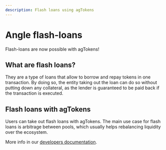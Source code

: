```yaml
---
description: Flash loans using agTokens
---
```


# Angle flash-loans

Flash-loans are now possible with agTokens!

## What are flash loans? 

They are a type of loans that allow to borrow and repay tokens in one transaction. By doing so, the entity taking out the loan can do so without putting down any collateral, as the lender is guaranteed to be paid back if the transaction is executed. 

## Flash loans with agTokens

Users can take out flash loans with agTokens. The main use case for flash loans is arbitrage between pools, which usually helps rebalancing liquidity over the ecosystem. 

More info in our [developers documentation](https://developers.angle.money/overview/guides/flashloans). 
